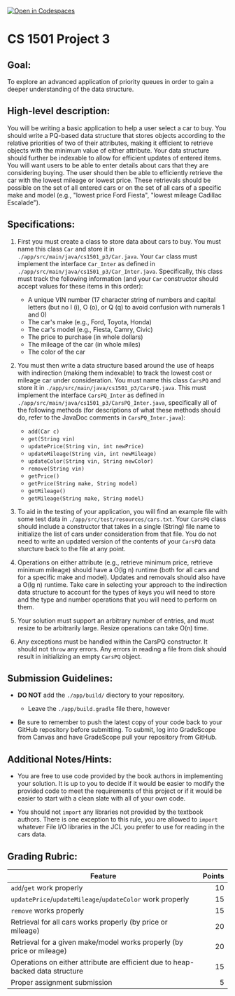 [![Open in Codespaces](https://classroom.github.com/assets/launch-codespace-7f7980b617ed060a017424585567c406b6ee15c891e84e1186181d67ecf80aa0.svg)](https://classroom.github.com/open-in-codespaces?assignment_repo_id=14260010)
# CS 1501 Project 3

## Goal:
To explore an advanced application of priority queues in order to gain a deeper
understanding of the data structure.


## High-level description:
You will be writing a basic application to help a user select a car to buy.
You should write a PQ-based data structure that stores objects according to the
relative priorities of two of their attributes, making it efficient to retrieve
objects with the minimum value of either attribute. Your data structure should
further be indexable to allow for efficient updates of entered items. You will
want users to be able to enter details about cars that they are considering
buying. The user should then be able to efficiently retrieve the car with the
lowest mileage or lowest price.  These retrievals should be possible on the set
of all entered cars or on the set of all cars of a specific make and model
(e.g., "lowest price Ford Fiesta", "lowest mileage Cadillac Escalade").


## Specifications:
1. First you must create a class to store data about cars to buy. You must name
  this class `Car` and store it in `./app/src/main/java/cs1501_p3/Car.java`.
  Your `Car` class must implement the interface `Car_Inter` as defined in
  `./app/src/main/java/cs1501_p3/Car_Inter.java`. Specifically, this class
  must track the following information (and your `Car` constructor should
  accept values for these items in this order):

    * A unique VIN number (17 character string of numbers and capital letters
      (but no I (i), O (o), or Q (q) to avoid confusion with numerals 1 and
      0)
    * The car's make (e.g., Ford, Toyota, Honda)
    * The car's model (e.g., Fiesta, Camry, Civic)
    * The price to purchase (in whole dollars)
    * The mileage of the car (in whole miles)
    * The color of the car

1. You must then write a data structure based around the use of heaps with
  indirection (making them indexable) to track the lowest cost or mileage car
  under consideration.  You must name this class `CarsPQ` and store it in
  `./app/src/main/java/cs1501_p3/CarsPQ.java`.  This must implement the
  interface `CarsPQ_Inter` as defined in
  `./app/src/main/java/cs1501_p3/CarsPQ_Inter.java`, specifically all of the
  following methods (for descriptions of what these methods should do, refer to
  the JavaDoc comments in `CarsPQ_Inter.java`):
    * `add(Car c)`
    * `get(String vin)`
    * `updatePrice(String vin, int newPrice)`
    * `updateMileage(String vin, int newMileage)`
    * `updateColor(String vin, String newColor)`
    * `remove(String vin)`
    * `getPrice()`
    * `getPrice(String make, String model)`
    * `getMileage()`
    * `getMileage(String make, String model)`

1. To aid in the testing of your application, you will find an example file
  with some test data in `./app/src/test/resources/cars.txt`. Your `CarsPQ`
  class should include a constructor that takes in a single (String) file name
  to initialize the list of cars under consideration from that file.  You do
  not need to write an updated version of the contents of your `CarsPQ` data
  sturcture back to the file at any point.

1. Operations on either attribute (e.g., retrieve minimum price, retrieve
  minimum mileage) should have a O(lg n) runtime (both for all cars and for a
  specific make and model). Updates and removals should also have a O(lg n)
  runtime. Take care in selecting your approach to the indirection data
  structure to account for the types of keys you will need to store and the
  type and number operations that you will need to perform on them.

1. Your solution must support an arbitrary number of entries, and must resize
  to be arbitrarily large. Resize operations can take O(n) time.

1. Any exceptions must be handled within the CarsPQ constructor. It should not
  `throw` any errors. Any errors in reading a file from disk should result in
  initializing an empty `CarsPQ` object.


## Submission Guidelines:
* **DO NOT** add the `./app/build/` diectory to your repository.
    * Leave the `./app/build.gradle` file there, however

* Be sure to remember to push the latest copy of your code back to your GitHub
    repository before submitting. To submit, log into GradeScope from Canvas and
    have GradeScope pull your repository from GitHub.


## Additional Notes/Hints:
* You are free to use code provided by the book authors in implementing your
  solution. It is up to you to decide if it would be easier to modify the
  provided code to meet the requirements of this project or if it would be
  easier to start with a clean slate with all of your own code.

* You should not `import` any libraries not provided by the textbook authors.
    There is one exception to this rule, you are allowed to `import` whatever
    File I/O libraries in the JCL you prefer to use for reading in the cars
    data.



## Grading Rubric:
| Feature | Points
| ------- | ------:
| `add`/`get` work properly | 10
| `updatePrice`/`updateMileage`/`updateColor` work properly | 15
| `remove` works properly | 15
| Retrieval for all cars works properly (by price or mileage) | 20
| Retrieval for a given make/model works properly (by price or mileage) | 20
| Operations on either attribute are efficient due to heap-backed data structure | 15
| Proper assignment submission | 5

